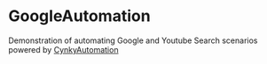 # GoogleAutomation
Demonstration of automating Google and Youtube Search scenarios powered by [CynkyAutomation](https://github.com/DeLaphante/CynkyAutomation)
